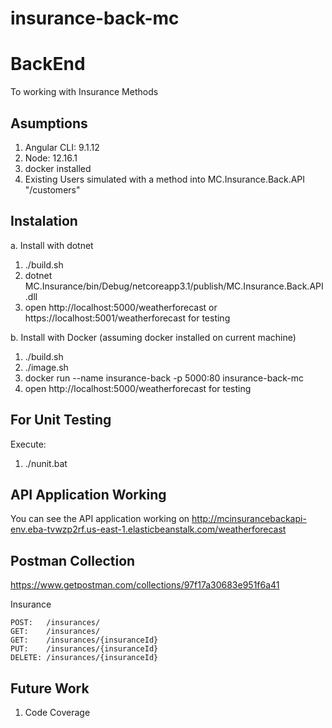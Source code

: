 # insurance-back-mc

# BackEnd

To working with Insurance Methods

## Asumptions

1. Angular CLI: 9.1.12
2. Node: 12.16.1
3. docker installed
4. Existing Users simulated with a method into MC.Insurance.Back.API "/customers"


## Instalation

a. Install with dotnet

1. ./build.sh
2. dotnet MC.Insurance/bin/Debug/netcoreapp3.1/publish/MC.Insurance.Back.API.dll
3. open http://localhost:5000/weatherforecast or https://localhost:5001/weatherforecast for testing

b. Install with Docker (assuming docker installed on current machine)

1. ./build.sh
2. ./image.sh
2. docker run --name insurance-back -p 5000:80 insurance-back-mc
3. open http://localhost:5000/weatherforecast for testing


## For Unit Testing

  Execute:
  
  1. ./nunit.bat


## API Application Working

You can see the API application working on http://mcinsurancebackapi-env.eba-tvwzp2rf.us-east-1.elasticbeanstalk.com/weatherforecast

## Postman Collection

https://www.getpostman.com/collections/97f17a30683e951f6a41

Insurance

	POST: 	/insurances/
	GET: 	/insurances/
	GET:	/insurances/{insuranceId}
	PUT:	/insurances/{insuranceId}
	DELETE:	/insurances/{insuranceId}

  
## Future Work

1. Code Coverage


